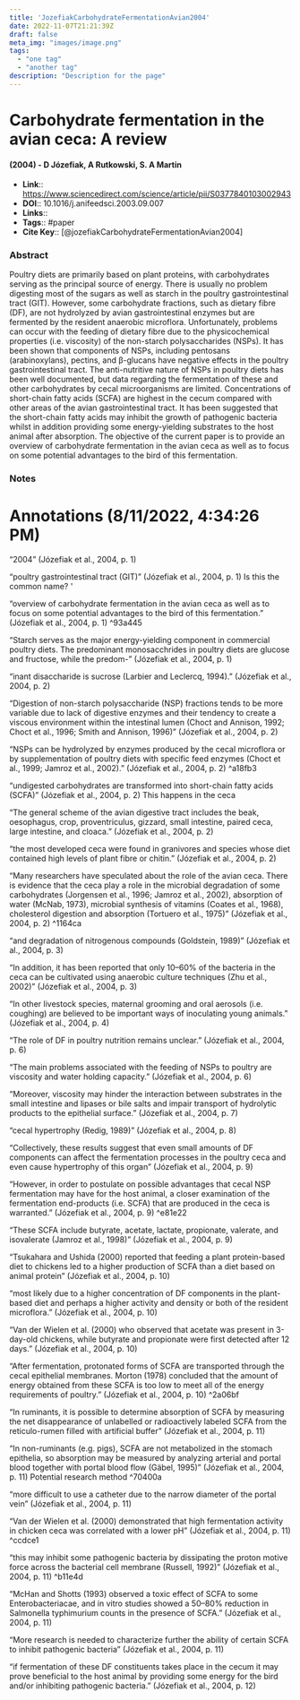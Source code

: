 ```yaml
---
title: 'JozefiakCarbohydrateFermentationAvian2004'
date: 2022-11-07T21:21:39Z
draft: false
meta_img: "images/image.png"
tags:
  - "one tag"
  - "another tag"
description: "Description for the page"
---
```

# Carbohydrate fermentation in the avian ceca: A review
#### (2004) - D Józefiak, A Rutkowski, S. A Martin
- **Link**:: https://www.sciencedirect.com/science/article/pii/S0377840103002943
- **DOI**:: 10.1016/j.anifeedsci.2003.09.007
- **Links**:: 
- **Tags**:: #paper
- **Cite Key**:: [@jozefiakCarbohydrateFermentationAvian2004] 

### Abstract
Poultry diets are primarily based on plant proteins, with carbohydrates serving as the principal source of energy. There is usually no problem digesting most of the sugars as well as starch in the poultry gastrointestinal tract (GIT). However, some carbohydrate fractions, such as dietary fibre (DF), are not hydrolyzed by avian gastrointestinal enzymes but are fermented by the resident anaerobic microflora. Unfortunately, problems can occur with the feeding of dietary fibre due to the physicochemical properties (i.e. viscosity) of the non-starch polysaccharides (NSPs). It has been shown that components of NSPs, including pentosans (arabinoxylans), pectins, and β-glucans have negative effects in the poultry gastrointestinal tract. The anti-nutritive nature of NSPs in poultry diets has been well documented, but data regarding the fermentation of these and other carbohydrates by cecal microorganisms are limited. Concentrations of short-chain fatty acids (SCFA) are highest in the cecum compared with other areas of the avian gastrointestinal tract. It has been suggested that the short-chain fatty acids may inhibit the growth of pathogenic bacteria whilst in addition providing some energy-yielding substrates to the host animal after absorption. The objective of the current paper is to provide an overview of carbohydrate fermentation in the avian ceca as well as to focus on some potential advantages to the bird of this fermentation.

### Notes
<h1>Annotations
 (8/11/2022, 4:34:26 PM)</h1> 

“2004” (Józefiak et al., 2004, p. 1) 

“poultry gastrointestinal tract (GIT)” (Józefiak et al., 2004, p. 1) Is this the common name? ' 

“overview of carbohydrate fermentation in the avian ceca as well as to focus on some potential advantages to the bird of this fermentation.” (Józefiak et al., 2004, p. 1)  ^93a445

“Starch serves as the major energy-yielding component in commercial poultry diets. The predominant monosacchrides in poultry diets are glucose and fructose, while the predom-” (Józefiak et al., 2004, p. 1) 

“inant disaccharide is sucrose (Larbier and Leclercq, 1994).” (Józefiak et al., 2004, p. 2) 

“Digestion of non-starch polysaccharide (NSP) fractions tends to be more variable due to lack of digestive enzymes and their tendency to create a viscous environment within the intestinal lumen (Choct and Annison, 1992; Choct et al., 1996; Smith and Annison, 1996)” (Józefiak et al., 2004, p. 2) 

“NSPs can be hydrolyzed by enzymes produced by the cecal microflora or by supplementation of poultry diets with specific feed enzymes (Choct et al., 1999; Jamroz et al., 2002).” (Józefiak et al., 2004, p. 2)  ^a18fb3

“undigested carbohydrates are transformed into short-chain fatty acids (SCFA)” (Józefiak et al., 2004, p. 2) This happens in the ceca 

“The general scheme of the avian digestive tract includes the beak, oesophagus, crop, proventriculus, gizzard, small intestine, paired ceca, large intestine, and cloaca.” (Józefiak et al., 2004, p. 2) 

“the most developed ceca were found in granivores and species whose diet contained high levels of plant fibre or chitin.” (Józefiak et al., 2004, p. 2) 

“Many researchers have speculated about the role of the avian ceca. There is evidence that the ceca play a role in the microbial degradation of some carbohydrates (Jorgensen et al., 1996; Jamroz et al., 2002), absorption of water (McNab, 1973), microbial synthesis of vitamins (Coates et al., 1968), cholesterol digestion and absorption (Tortuero et al., 1975)” (Józefiak et al., 2004, p. 2)  ^1164ca

“and degradation of nitrogenous compounds (Goldstein, 1989)” (Józefiak et al., 2004, p. 3) 

“In addition, it has been reported that only 10–60% of the bacteria in the ceca can be cultivated using anaerobic culture techniques (Zhu et al., 2002)” (Józefiak et al., 2004, p. 3) 

“In other livestock species, maternal grooming and oral aerosols (i.e. coughing) are believed to be important ways of inoculating young animals.” (Józefiak et al., 2004, p. 4) 

“The role of DF in poultry nutrition remains unclear.” (Józefiak et al., 2004, p. 6) 

“The main problems associated with the feeding of NSPs to poultry are viscosity and water holding capacity.” (Józefiak et al., 2004, p. 6) 

“Moreover, viscosity may hinder the interaction between substrates in the small intestine and lipases or bile salts and impair transport of hydrolytic products to the epithelial surface.” (Józefiak et al., 2004, p. 7) 

“cecal hypertrophy (Redig, 1989)” (Józefiak et al., 2004, p. 8) 

“Collectively, these results suggest that even small amounts of DF components can affect the fermentation processes in the poultry ceca and even cause hypertrophy of this organ” (Józefiak et al., 2004, p. 9) 

“However, in order to postulate on possible advantages that cecal NSP fermentation may have for the host animal, a closer examination of the fermentation end-products (i.e. SCFA) that are produced in the ceca is warranted.” (Józefiak et al., 2004, p. 9)  ^e81e22

“These SCFA include butyrate, acetate, lactate, propionate, valerate, and isovalerate (Jamroz et al., 1998)” (Józefiak et al., 2004, p. 9) 

“Tsukahara and Ushida (2000) reported that feeding a plant protein-based diet to chickens led to a higher production of SCFA than a diet based on animal protein” (Józefiak et al., 2004, p. 10) 

“most likely due to a higher concentration of DF components in the plant-based diet and perhaps a higher activity and density or both of the resident microflora.” (Józefiak et al., 2004, p. 10) 

“Van der Wielen et al. (2000) who observed that acetate was present in 3-day-old chickens, while butyrate and propionate were first detected after 12 days.” (Józefiak et al., 2004, p. 10) 

“After fermentation, protonated forms of SCFA are transported through the cecal epithelial membranes. Morton (1978) concluded that the amount of energy obtained from these SCFA is too low to meet all of the energy requirements of poultry.” (Józefiak et al., 2004, p. 10)  ^2a06bf

“In ruminants, it is possible to determine absorption of SCFA by measuring the net disappearance of unlabelled or radioactively labeled SCFA from the reticulo-rumen filled with artificial buffer” (Józefiak et al., 2004, p. 11) 

“In non-ruminants (e.g. pigs), SCFA are not metabolized in the stomach epithelia, so absorption may be measured by analyzing arterial and portal blood together with portal blood flow (Gäbel, 1995)” (Józefiak et al., 2004, p. 11) Potential research method  ^70400a

“more difficult to use a catheter due to the narrow diameter of the portal vein” (Józefiak et al., 2004, p. 11) 

“Van der Wielen et al. (2000) demonstrated that high fermentation activity in chicken ceca was correlated with a lower pH” (Józefiak et al., 2004, p. 11)  ^ccdce1

“this may inhibit some pathogenic bacteria by dissipating the proton motive force across the bacterial cell membrane (Russell, 1992)” (Józefiak et al., 2004, p. 11)  ^b11e4d

“McHan and Shotts (1993) observed a toxic effect of SCFA to some Enterobacteriacae, and in vitro studies showed a 50–80% reduction in Salmonella typhimurium counts in the presence of SCFA.” (Józefiak et al., 2004, p. 11) 

“More research is needed to characterize further the ability of certain SCFA to inhibit pathogenic bacteria” (Józefiak et al., 2004, p. 11) 

“if fermentation of these DF constituents takes place in the cecum it may prove beneficial to the host animal by providing some energy for the bird and/or inhibiting pathogenic bacteria.” (Józefiak et al., 2004, p. 12)
